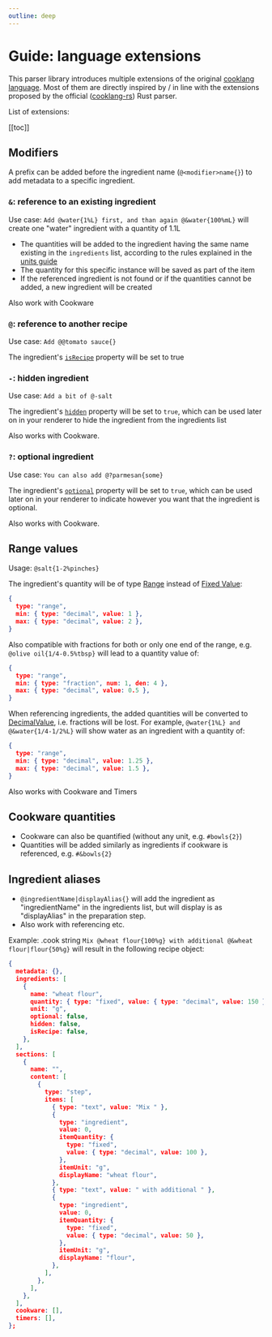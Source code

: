 ```yaml
---
outline: deep
---
```


# Guide: language extensions

This parser library introduces multiple extensions of the original [cooklang language](/guide-cooklang-specs). Most of them are directly inspired by / in line with the extensions proposed by the official ([cooklang-rs](https://github.com/cooklang/cooklang-rs/blob/main/extensions.md)) Rust parser.

List of extensions:

[[toc]]

## Modifiers

A prefix can be added before the ingredient name (`@<modifier>name{}`) to add metadata to a specific ingredient.

### `&`: reference to an existing ingredient

Use case: `Add @water{1%L} first, and than again @&water{100%mL}` will create one "water" ingredient with a quantity of 1.1L

- The quantities will be added to the ingredient having the same name existing in the `ingredients` list, according to the rules explained in the [units guide](/guide-units)
- The quantity for this specific instance will be saved as part of the item
- If the referenced ingredient is not found or if the quantities cannot be added, a new ingredient will be created

Also work with Cookware

### `@`: reference to another recipe

Use case: `Add @@tomato sauce{}` 

The ingredient's [`isRecipe`](/api/interfaces/Ingredient.html#isRecipe) property will be set to true

### `-`: hidden ingredient

Use case: `Add a bit of @-salt`

The ingredient's [`hidden`](/api/interfaces/Ingredient.html#hidden) property will be set to `true`, which can be used later on in your renderer to hide the ingredient from the ingredients list 

Also works with Cookware.

### `?`: optional ingredient

Use case: `You can also add @?parmesan{some}`

The ingredient's [`optional`](/api/interfaces/Ingredient.html#optional) property will be set to `true`, which can be used later on in your renderer to indicate however you want that the ingredient is optional.

Also works with Cookware.

## Range values
   
Usage: `@salt{1-2%pinches}`

The ingredient's quantity will be of type [Range](/api/interfaces/Range) instead of [Fixed Value](/api/interfaces/FixedValue):

```json
{
  type: "range",
  min: { type: "decimal", value: 1 },
  max: { type: "decimal", value: 2 },
}
```

Also compatible with fractions for both or only one end of the range, e.g. `@olive oil{1/4-0.5%tbsp}` will lead to a quantity value of:

```json
{
  type: "range",
  min: { type: "fraction", num: 1, den: 4 },
  max: { type: "decimal", value: 0.5 },
}
```

When referencing ingredients, the added quantities will be converted to [DecimalValue](/api/interfaces/DecimalValue), i.e. fractions will be lost. For example, `@water{1%L} and @&water{1/4-1/2%L}` will show water as an ingredient with a quantity of:

```json
{
  type: "range",
  min: { type: "decimal", value: 1.25 },
  max: { type: "decimal", value: 1.5 },
}
```

Also works with Cookware and Timers
  
## Cookware quantities

- Cookware can also be quantified (without any unit, e.g. `#bowls{2}`)
- Quantities will be added similarly as ingredients if cookware is referenced, e.g. `#&bowls{2}`

## Ingredient aliases

- `@ingredientName|displayAlias{}` will add the ingredient as "ingredientName" in the ingredients list, but will display is as "displayAlias" in the preparation step.
- Also work with referencing etc. 

Example: .cook string `Mix @wheat flour{100%g} with additional @&wheat flour|flour{50%g}` will result in the following recipe object:

```json
{
  metadata: {},
  ingredients: [
    {
      name: "wheat flour",
      quantity: { type: "fixed", value: { type: "decimal", value: 150 } },
      unit: "g",
      optional: false,
      hidden: false,
      isRecipe: false,
    },
  ],
  sections: [
    {
      name: "",
      content: [
        {
          type: "step",
          items: [
            { type: "text", value: "Mix " },
            {
              type: "ingredient",
              value: 0,
              itemQuantity: {
                type: "fixed",
                value: { type: "decimal", value: 100 },
              },
              itemUnit: "g",
              displayName: "wheat flour",
            },
            { type: "text", value: " with additional " },
            {
              type: "ingredient",
              value: 0,
              itemQuantity: {
                type: "fixed",
                value: { type: "decimal", value: 50 },
              },
              itemUnit: "g",
              displayName: "flour",
            },
          ],
        },
      ],
    },
  ],
  cookware: [],
  timers: [],
};
```

